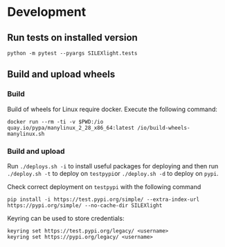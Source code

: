 # Development

## Run tests on installed version

    python -m pytest --pyargs SILEXlight.tests

## Build and upload wheels

### Build

Build of wheels for Linux require docker. Execute the following command:

    docker run --rm -ti -v $PWD:/io quay.io/pypa/manylinux_2_28_x86_64:latest /io/build-wheels-manylinux.sh
    

### Build and upload

Run `./deploys.sh -i` to install useful packages for deploying and then run `./deploy.sh -t` to deploy on `testpypi`or `./deploy.sh -d` to deploy on `pypi`.

Check correct deployment on `testpypi` with the following command 

    pip install -i https://test.pypi.org/simple/ --extra-index-url https://pypi.org/simple/ --no-cache-dir SILEXlight

Keyring can be used to store credentials:

    keyring set https://test.pypi.org/legacy/ <username>
    keyring set https://pypi.org/legacy/ <username>